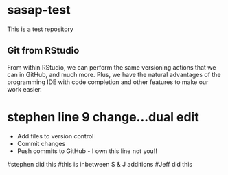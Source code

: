 # sasap-test
This is a test repository
## Git from RStudio

From within RStudio, we can perform the same versioning actions that we can
in GitHub, and much more.  Plus, we have the natural advantages of the 
programming IDE with code completion and other features to make our work
easier.
# stephen line 9 change...dual edit
- Add files to version control
- Commit changes
- Push commits to GitHub - I own this line not you!!

#stephen did this
#this is inbetween S & J additions
#Jeff did this
